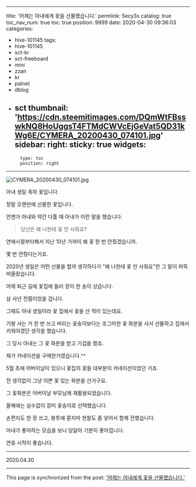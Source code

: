 
---
title: '어제는 아내에게 꽃을 선물했습니다.'
permlink: 5ecy3x
catalog: true
toc_nav_num: true
toc: true
position: 9999
date: 2020-04-30 09:36:03
categories:
- hive-101145
tags:
- hive-101145
- sct-kr
- sct-freeboard
- mini
- zzan
- kr
- palnet
- dblog
- sct
thumbnail: 'https://cdn.steemitimages.com/DQmWtFBsswkNQ8HoUggsT4FTMdCWVcEjGeVat5QD31kWg6E/CYMERA_20200430_074101.jpg'
sidebar:
    right:
        sticky: true
widgets:
    -
        type: toc
        position: right
---


![CYMERA_20200430_074101.jpg](https://cdn.steemitimages.com/DQmWtFBsswkNQ8HoUggsT4FTMdCWVcEjGeVat5QD31kWg6E/CYMERA_20200430_074101.jpg)

아내 생일 축하 꽃입니다.

정말 오랜만에 선물한 꽃입니다.

언젠가 아내와 약간 다툴 때 아내가 이런 말을 했습니다.

> 당신은 왜 나한테 꽃 안 사줘요?

연애시절부터해서 지난 10년 가까이 왜 꽃 한 번 안줬겠습니까.

몇 번 안줬다는거죠.

2020년 생일은 어떤 선물을 할까 생각하다가 "왜 나한테 꽃 안 사줘요"란 그 말이 퍼뜩 떠올랐습니다.

어제 퇴근 길에 꽃집에 들러 장미 한 송이 샀습니다.

삼 사년 전쯤이었을 겁니다.

그때도 아내 생일이라 꽃 집에서 꽃을 산 적이 있는데요.

기왕 사는 거 한 번 쓰고 버리는 꽃송이보다는 조그마한 꽃 화분을 사서 선물하고 집에서 키워야겠단 생각을 했습니다.

그 당시 아내는 그 꽃 화분을 받고 기겁을 했죠.

제가 카네이션을 구매한거였습니다.^^

5월 초에 어버이날이 있으니 꽃집의 꽃들 대부분이 카네이션이었던 거죠. 

전 생각없이 그냥 이쁜 꽃 있는 화분을 산거구요.

그 꽃화분은 어버이날 부모님께 재활용되었습니다.

올해에는 실수없이 장미 꽃송이로 선택했습니다.

손편지도 한 장 쓰고, 봉투에 묻지마 현찰도 좀 넣어서 함께 전했습니다.

아내가 좋아하는 모습을 보니 덩달아 기분이 좋아집니다.

연휴 시작이 좋습니다.

***

2020.04.30

- - -

This page is synchronized from the post: ['어제는 아내에게 꽃을 선물했습니다.'](https://steemit.com/@lucky2015/5ecy3x)
